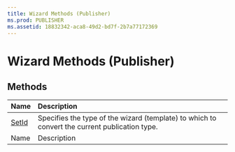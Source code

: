 ```yaml
---
title: Wizard Methods (Publisher)
ms.prod: PUBLISHER
ms.assetid: 18832342-aca8-49d2-bd7f-2b7a77172369
---
```



# Wizard Methods (Publisher)

## Methods



|**Name**|**Description**|
|:-----|:-----|
| [SetId](wizard-setid-method-publisher.md)|Specifies the type of the wizard (template) to which to convert the current publication type.|
|Name|Description|

